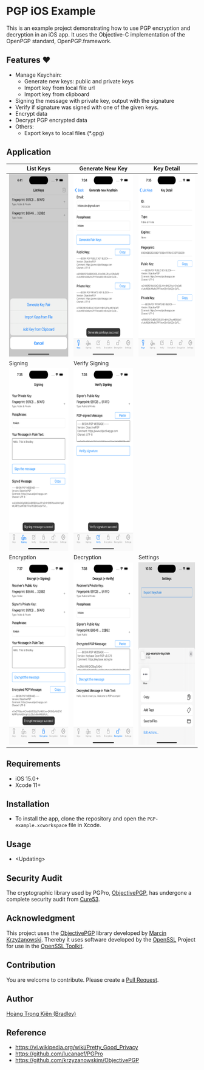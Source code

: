 
# PGP iOS Example

This is an example project demonstrating how to use PGP encryption and decryption in an iOS app. It uses the Objective-C implementation of the OpenPGP standard, OpenPGP.framework.

## Features :heart:
- Manage Keychain:
  - Generate new keys: public and private keys
  - Import key from local file url
  - Import key from clipboard
- Signing the message with private key, output with the signature
- Verify if signature was signed with one of the given keys.
- Encrypt data
- Decrypt PGP encrypted data
- Others:
  - Export keys to local files (*.gpg)

## Application
| List Keys | Generate New Key  | Key Detail  |
| ------------ | ------------ | ------------ |
| <img src="images/app-1.png" height="480"> | <img src="images/app-2.png" height="480"> | <img src="images/app-3.png" height="480"> |
| Signing | Verify Signing  |  |
| <img src="images/app-4.png" height="480"> | <img src="images/app-5.png" height="480"> |  |
| Encryption | Decryption  | Settings  |
| <img src="images/app-6.png" height="480"> | <img src="images/app-7.png" height="480"> | <img src="images/app-8.png" height="480"> |
    
## Requirements

- iOS 15.0+
- Xcode 11+

## Installation

- To install the app, clone the repository and open the `PGP-example.xcworkspace` file in Xcode.

## Usage

- \<Updating\>

## Security Audit

The cryptographic library used by PGPro, [ObjectivePGP](https://objectivepgp.com/), has undergone a complete security audit from [Cure53](https://cure53.de/).

## Acknowledgment

This project uses the [ObjectivePGP](https://objectivepgp.com/) library developed by [Marcin Krzyżanowski](https://krzyzanowskim.com/).
Thereby it uses software developed by the [OpenSSL](http://www.openssl.org/) Project for use in the [OpenSSL Toolkit](https://www.openssl.org/).

## Contribution

You are welcome to contribute. Please create a [Pull Request](https://github.com/kien-hoang/PGP-example/pulls).

## Author

<a href="https://www.linkedin.com/in/kien-ht/">Hoàng Trọng Kiên (Bradley)</a>

## Reference

- https://vi.wikipedia.org/wiki/Pretty_Good_Privacy
- https://github.com/lucanaef/PGPro
- https://github.com/krzyzanowskim/ObjectivePGP

